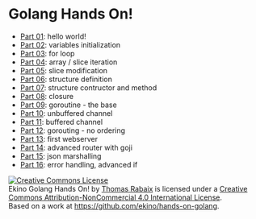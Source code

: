 Golang Hands On!
================

- [Part 01](part-01/main.go): hello world!
- [Part 02](part-02/main.go): variables initialization
- [Part 03](part-03/main.go): for loop
- [Part 04](part-04/main.go): array / slice iteration
- [Part 05](part-05/main.go): slice modification
- [Part 06](part-06/main.go): structure definition
- [Part 07](part-07/main.go): structure contructor and method
- [Part 08](part-08/main.go): closure
- [Part 09](part-09/main.go): goroutine - the base
- [Part 10](part-10/main.go): unbuffered channel
- [Part 11](part-11/main.go): buffered channel
- [Part 12](part-12/main.go): gorouting - no ordering
- [Part 13](part-13/main.go): first webserver
- [Part 14](part-14/main.go): advanced router with goji
- [Part 15](part-15/main.go): json marshalling
- [Part 16](Part-16/main.go): error handling, advanced if
 
 
<a rel="license" href="http://creativecommons.org/licenses/by-nc/4.0/">
    <img alt="Creative Commons License" style="border-width:0" src="https://i.creativecommons.org/l/by-nc/4.0/88x31.png" />
</a>
<br />
<span xmlns:dct="http://purl.org/dc/terms/" property="dct:title">Ekino Golang Hands On!</span> by 
<a xmlns:cc="http://creativecommons.org/ns#" href="http://ekino.com" property="cc:attributionName" rel="cc:attributionURL">Thomas Rabaix</a> 
is licensed under a <a rel="license" href="http://creativecommons.org/licenses/by-nc/4.0/">Creative Commons Attribution-NonCommercial 4.0 International License</a>.
<br />Based on a work at <a xmlns:dct="http://purl.org/dc/terms/" href="https://github.com/ekino/webpack-cheatsheet" rel="dct:source">https://github.com/ekino/hands-on-golang</a>.